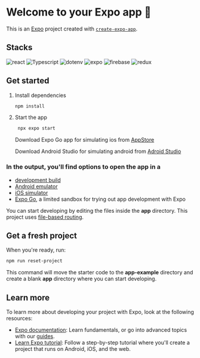 # Welcome to your Expo app 👋

This is an [Expo](https://expo.dev) project created with [`create-expo-app`](https://www.npmjs.com/package/create-expo-app).

## Stacks
![react](https://img.shields.io/badge/react-61DAFB?style=for-the-badge&logo=react&logoColor=black)
![Typescript](https://img.shields.io/badge/typescript-blue?style=for-the-badge&logo=typescript&logoColor=white)
![dotenv](https://img.shields.io/badge/dotenv-FFB000?style=for-the-badge&logo=dotenv&logoColor=white)
![expo](https://img.shields.io/badge/expo-000020?style=for-the-badge&logo=expo&logoColor=white)
![firebase](https://img.shields.io/badge/firebase-DD2C00?style=for-the-badge&logo=firebase&logoColor=white)
![redux](https://img.shields.io/badge/redux-764ABC?style=for-the-badge&logo=redux&logoColor=white)


## Get started

1. Install dependencies

   ```bash
   npm install
   ```

2. Start the app

   ```bash
    npx expo start
   ```

   Download Expo Go app for simulating ios from [AppStore](https://apps.apple.com/kr/app/expo-go/id982107779)  
   
   Download Android Studio for simulating android from [Adroid Studio](https://developer.android.com/studio)
  

### In the output, you'll find options to open the app in a

- [development build](https://docs.expo.dev/develop/development-builds/introduction/)
- [Android emulator](https://docs.expo.dev/workflow/android-studio-emulator/)
- [iOS simulator](https://docs.expo.dev/workflow/ios-simulator/)
- [Expo Go](https://expo.dev/go), a limited sandbox for trying out app development with Expo

You can start developing by editing the files inside the **app** directory. This project uses [file-based routing](https://docs.expo.dev/router/introduction).

## Get a fresh project

When you're ready, run:

```bash
npm run reset-project
```

This command will move the starter code to the **app-example** directory and create a blank **app** directory where you can start developing.

## Learn more

To learn more about developing your project with Expo, look at the following resources:

- [Expo documentation](https://docs.expo.dev/): Learn fundamentals, or go into advanced topics with our [guides](https://docs.expo.dev/guides).
- [Learn Expo tutorial](https://docs.expo.dev/tutorial/introduction/): Follow a step-by-step tutorial where you'll create a project that runs on Android, iOS, and the web.
